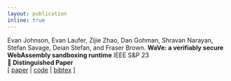 ```yaml
---
layout: publication
inline: true
---
```


<tr valign="top">
<td class="bibtexnumber" align="right">
</td>
<td class="bibtexitem">
Evan Johnson, Evan Laufer, Zijie Zhao, Dan Gohman, Shravan Narayan, Stefan Savage, Deian Stefan, and Fraser Brown.
<b>WaVe: a verifiably secure WebAssembly sandboxing runtime</b>
IEEE S&P 23
<br>
<b> &#127941; Distinguished Paper</b>
<br> 
[ 
<a href="https://cseweb.ucsd.edu/~dstefan/pubs/johnson:2023:wave.pdf">paper</a>
 | 
<a href="https://github.com/PLSysSec/wave">code</a>
 |
<a href="https://cseweb.ucsd.edu/~dstefan/pubs/johnson:2023:wave.bib">bibtex</a>
]

</td>
</tr>
